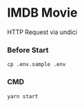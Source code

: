 # IMDB Movie
HTTP Request via undici

### Before Start
```
cp .env.sample .env
```

### CMD
```
yarn start
```